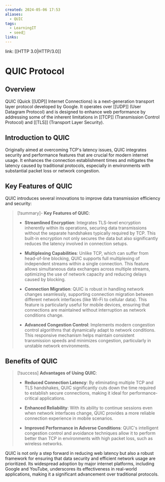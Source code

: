 ```yaml
---
created: 2024-05-06 17:53
aliases:
  - QUIC
tags:
  - LearningIT
  - seed🌱
links:
---
```


link: [[HTTP 3.0|HTTP/3.0]]

# QUIC Protocol
## Overview

QUIC (Quick [[UDP]] Internet Connections) is a next-generation transport layer protocol developed by Google. It operates over [[UDP]] (User Datagram Protocol) and is designed to enhance web performance by addressing some of the inherent limitations in [[TCP]] (Transmission Control Protocol) and [[TLS]] (Transport Layer Security).

## Introduction to QUIC

Originally aimed at overcoming TCP's latency issues, QUIC integrates security and performance features that are crucial for modern internet usage. It enhances the connection establishment times and mitigates the latency caused by traditional protocols, especially in environments with substantial packet loss or network congestion.

## Key Features of QUIC

QUIC introduces several innovations to improve data transmission efficiency and security:

> [!summary]- **Key Features of QUIC**:
> - **Streamlined Encryption**: Integrates TLS-level encryption inherently within its operations, securing data transmissions without the separate handshakes typically required by TCP. This built-in encryption not only secures the data but also significantly reduces the latency involved in connection setups.
> 
> - **Multiplexing Capabilities**: Unlike TCP, which can suffer from head-of-line blocking, QUIC supports full multiplexing of independent streams within a single connection. This feature allows simultaneous data exchanges across multiple streams, optimizing the use of network capacity and reducing delays caused by blocking.
> 
> - **Connection Migration**: QUIC is robust in handling network changes seamlessly, supporting connection migration between different network interfaces (like Wi-Fi to cellular data). This feature is particularly useful for mobile devices, ensuring that connections are maintained without interruption as network conditions change.
> 
> - **Advanced Congestion Control**: Implements modern congestion control algorithms that dynamically adapt to network conditions. This responsive mechanism helps maintain consistent transmission speeds and minimizes congestion, particularly in unstable network environments.

## Benefits of QUIC

> [!success] **Advantages of Using QUIC**:
> - **Reduced Connection Latency**: By eliminating multiple TCP and TLS handshakes, QUIC significantly cuts down the time required to establish secure connections, making it ideal for performance-critical applications.
> 
> - **Enhanced Reliability**: With its ability to continue sessions even when network interfaces change, QUIC provides a more reliable connection experience in mobile scenarios.
> 
> - **Improved Performance in Adverse Conditions**: QUIC's intelligent congestion control and avoidance techniques allow it to perform better than TCP in environments with high packet loss, such as wireless networks.

QUIC is not only a step forward in reducing web latency but also a robust framework for ensuring that data security and efficient network usage are prioritized. Its widespread adoption by major internet platforms, including Google and YouTube, underscores its effectiveness in real-world applications, making it a significant advancement over traditional protocols.
